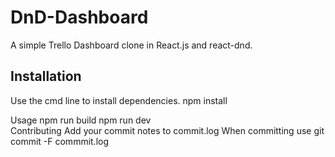 # DnD-Dashboard
A simple Trello Dashboard clone in React.js and react-dnd.

<h2>Installation</h2>
Use the cmd line to install dependencies.
npm install 
<br>

Usage
npm run build
npm run dev
<br>
Contributing
Add your commit notes to commit.log When committing use
git commit -F commmit.log
